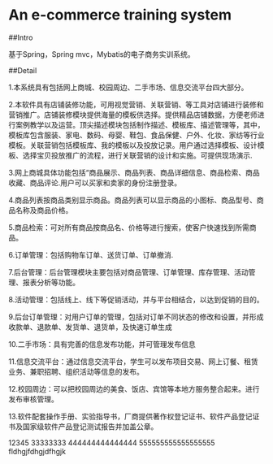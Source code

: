 # An e-commerce training system

##Intro

基于Spring，Spring mvc，Mybatis的电子商务实训系统。

##Detail

1.本系统具有包括网上商城、校园周边、二手市场、信息交流平台四大部分。

2.本软件具有店铺装修功能，可用视觉营销、关联营销、等工具对店铺进行装修和营销推广。店铺装修模块提供海量的模板供选择。提供精品店铺数据，方便老师进行案例教学以及运营。顶尖描述模块包括制作描述、模板库、描述管理等，其中，模板库包含服装、家电、数码、母婴、鞋包、食品保健、户外、化妆、家纺等行业模板。关联营销包括模板库、我的模板以及投放记录。用户通过选择模板、设计模板、选择宝贝投放推广的流程，进行关联营销的设计和实施。可提供现场演示.

3.网上商城具体功能包括“商品展示、商品列表、商品详细信息、商品检索、商品收藏、商品评论.用户可以买家和卖家的身份注册登录。

4.商品列表按商品类别显示商品。商品列表可以显示商品的小图标、商品型号、商品名称及商品价格。

5.商品检索：可对所有商品按商品名、价格等进行搜索，使客户快速找到所需商品。

6.订单管理：包括购物车订单、送货订单、订单撤消.

7.后台管理：后台管理模块主要包括对商品管理、订单管理、库存管理、活动管理、报表分析等功能。

8.活动管理：包括线上、线下等促销活动，并与平台相结合，以达到促销的目的。

9.后台订单管理：对用户订单的管理，包括对订单不同状态的修改和设置，并形成收款单、退款单、发货单、退货单，及快速订单生成

10.二手市场：具有完善的信息发布功能，并可管理发布信息

11.信息交流平台：通过信息交流平台，学生可以发布项目交易、网上订餐、租赁业务、兼职招聘、组织活动等信息的发布。

12.校园周边：可以把校园周边的美食、饭店、宾馆等本地方服务整合起来。进行发布审核管理。

13.软件配套操作手册、实验指导书，厂商提供著作权登记证书、软件产品登记证书及国家级软件产品登记测试报告并加盖公章。

12345
33333333
444444444444444
555555555555555555
fldhgjfdhgjdfhgjk